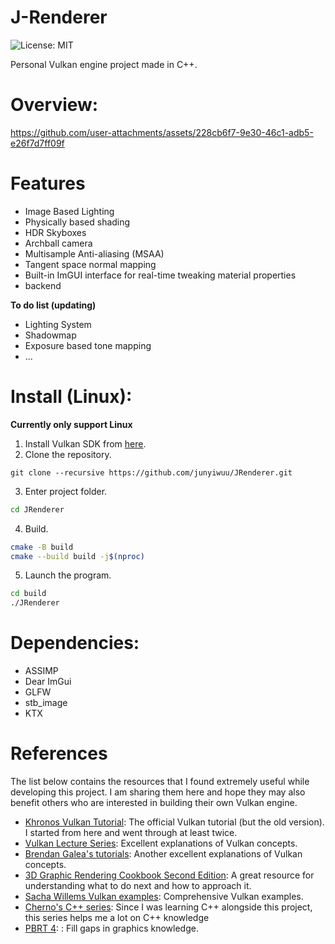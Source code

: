 # J-Renderer

![License: MIT](https://img.shields.io/badge/License-MIT-green.svg)

Personal Vulkan engine project made in C++.


# Overview:


https://github.com/user-attachments/assets/228cb6f7-9e30-46c1-adb5-e26f7d7ff09f



# Features
- Image Based Lighting
- Physically based shading
- HDR Skyboxes
- Archball camera
- Multisample Anti-aliasing (MSAA)
- Tangent space normal mapping
- Built-in ImGUI interface for real-time tweaking material properties
- backend

**To do list (updating)**

- Lighting System
- Shadowmap
- Exposure based tone mapping
- ...


# Install (Linux):
**Currently only support Linux**
1. Install Vulkan SDK from [here](https://vulkan.lunarg.com/).
2. Clone the repository.
```baseh
git clone --recursive https://github.com/junyiwuu/JRenderer.git
```  

3. Enter project folder.
```bash
cd JRenderer
```

4. Build.
```bash
cmake -B build 
cmake --build build -j$(nproc)
```

5. Launch the program.
``` bash
cd build
./JRenderer
```


# Dependencies:
- ASSIMP
- Dear ImGui
- GLFW
- stb_image
- KTX


# References
The list below contains the resources that I found extremely useful while developing this project. I am sharing them here and hope they may also benefit others who are interested in building their own Vulkan engine.
- [Khronos Vulkan Tutorial](https://gpx1000.github.io/Vulkan-Site/tutorial/latest/00_Introduction.html): The official Vulkan tutorial (but the old version). I started from here and went through at least twice. 
- [Vulkan Lecture Series](https://www.youtube.com/playlist?list=PLmIqTlJ6KsE1Jx5HV4sd2jOe3V1KMHHgn): Excellent explanations of Vulkan concepts.
- [Brendan Galea's tutorials](https://www.youtube.com/watch?v=Y9U9IE0gVHA&list=PL8327DO66nu9qYVKLDmdLW_84-yE4auCR&index=1): Another excellent explanations of Vulkan concepts.
- [3D Graphic Rendering Cookbook Second Edition](https://github.com/PacktPublishing/3D-Graphics-Rendering-Cookbook-Second-Edition): A great resource for understanding what to do next and how to approach it.
- [Sacha Willems Vulkan examples](https://github.com/SaschaWillems/Vulkan): Comprehensive Vulkan examples.
- [Cherno's C++ series](https://www.youtube.com/watch?v=18c3MTX0PK0&list=PLlrATfBNZ98dudnM48yfGUldqGD0S4FFb): Since I was learning C++ alongside this project, this series helps me a lot on C++ knowledge
- [PBRT 4](https://pbr-book.org/4ed/contents): : Fill gaps in graphics knowledge.



